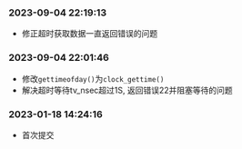 ### 2023-09-04 22:19:13

- 修正超时获取数据一直返回错误的问题

### 2023-09-04 22:01:46

- 修改`gettimeofday()`为`clock_gettime()`
- 解决超时等待tv_nsec超过1S, 返回错误22并阻塞等待的问题

### 2023-01-18 14:24:16

- 首次提交
